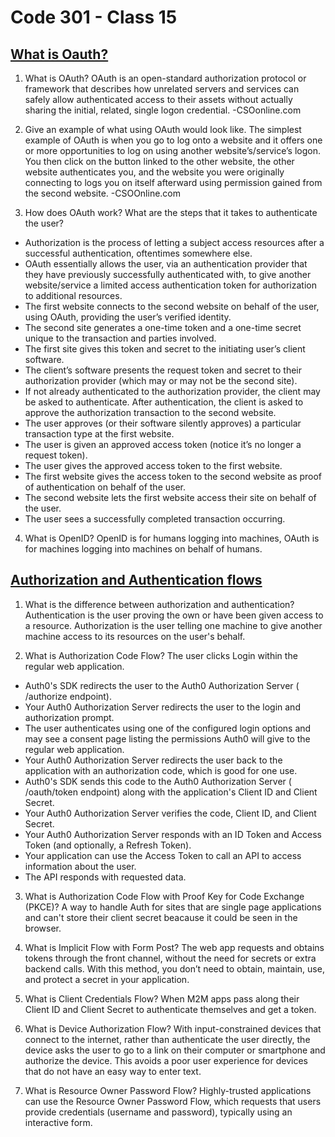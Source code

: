 # Code 301 - Class 15

## [What is Oauth?](https://www.csoonline.com/article/3216404/what-is-oauth-how-the-open-authorization-framework-works.html)

1. What is OAuth?
OAuth is an open-standard authorization protocol or framework that describes how unrelated servers and services can safely allow authenticated access to their assets without actually sharing the initial, related, single logon credential. -CSOonline.com

2. Give an example of what using OAuth would look like.
The simplest example of OAuth is when you go to log onto a website and it offers one or more opportunities to log on using another website’s/service’s logon. You then click on the button linked to the other website, the other website authenticates you, and the website you were originally connecting to logs you on itself afterward using permission gained from the second website. -CSOOnline.com

3. How does OAuth work? What are the steps that it takes to authenticate the user?

- Authorization is the process of letting a subject access resources after a successful authentication, oftentimes somewhere else.
- OAuth essentially allows the user, via an authentication provider that they have previously successfully authenticated with, to give another website/service a limited access authentication token for authorization to additional resources.
- The first website connects to the second website on behalf of the user, using OAuth, providing the user’s verified identity.
- The second site generates a one-time token and a one-time secret unique to the transaction and parties involved.
- The first site gives this token and secret to the initiating user’s client software.
- The client’s software presents the request token and secret to their authorization provider (which may or may not be the second site).
- If not already authenticated to the authorization provider, the client may be asked to authenticate. After authentication, the client is asked to approve the authorization transaction to the second website.
- The user approves (or their software silently approves) a particular transaction type at the first website.
- The user is given an approved access token (notice it’s no longer a request token).
- The user gives the approved access token to the first website.
- The first website gives the access token to the second website as proof of authentication on behalf of the user.
- The second website lets the first website access their site on behalf of the user.
- The user sees a successfully completed transaction occurring.

4. What is OpenID?
OpenID is for humans logging into machines, OAuth is for machines logging into machines on behalf of humans.

## [Authorization and Authentication flows](https://auth0.com/docs/get-started/authentication-and-authorization-flow)

1. What is the difference between authorization and authentication?
Authentication is the user proving the own or have been given access to a resource. Authorization is the user telling one machine to give another machine access to its resources on the user's behalf.

2. What is Authorization Code Flow?
The user clicks Login within the regular web application.

- Auth0's SDK redirects the user to the Auth0 Authorization Server (
/authorize
endpoint).
- Your Auth0 Authorization Server redirects the user to the login and authorization prompt.
- The user authenticates using one of the configured login options and may see a consent page listing the permissions Auth0 will give to the regular web application.
- Your Auth0 Authorization Server redirects the user back to the application with an authorization code, which is good for one use.
- Auth0's SDK sends this code to the Auth0 Authorization Server (
/oauth/token
endpoint) along with the application's Client ID and Client Secret.
- Your Auth0 Authorization Server verifies the code, Client ID, and Client Secret.
- Your Auth0 Authorization Server responds with an ID Token and Access Token (and optionally, a Refresh Token).
- Your application can use the Access Token to call an API to access information about the user.
- The API responds with requested data.

3. What is Authorization Code Flow with Proof Key for Code Exchange (PKCE)?
A way to handle Auth for sites that are single page applications and can't store their client secret beacause it could be seen in the browser.

4. What is Implicit Flow with Form Post?
The web app requests and obtains tokens through the front channel, without the need for secrets or extra backend calls. With this method, you don’t need to obtain, maintain, use, and protect a secret in your application.

5. What is Client Credentials Flow?
When M2M apps pass along their Client ID and Client Secret to authenticate themselves and get a token.

6. What is Device Authorization Flow?
With input-constrained devices that connect to the internet, rather than authenticate the user directly, the device asks the user to go to a link on their computer or smartphone and authorize the device. This avoids a poor user experience for devices that do not have an easy way to enter text. 

7. What is Resource Owner Password Flow?
Highly-trusted applications can use the Resource Owner Password Flow, which requests that users provide credentials (username and password), typically using an interactive form.
